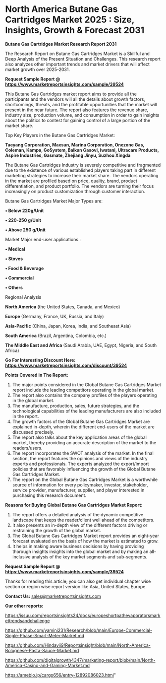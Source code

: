 # North America Butane Gas Cartridges Market 2025 : Size, Insights, Growth & Forecast 2031

<strong>Butane Gas Cartridges Market Research Report 2031</strong>

The Research Report on Butane Gas Cartridges Market is a Skillful and Deep Analysis of the Present Situation and Challenges. This research report also analyzes other important trends and market drivers that will affect market growth over 2025-2031.

<strong>Request Sample Report @ <a href=https://www.marketreportsinsights.com/sample/39524>https://www.marketreportsinsights.com/sample/39524</a></strong>

This Butane Gas Cartridges market report aims to provide all the participants and the vendors will all the details about growth factors, shortcomings, threats, and the profitable opportunities that the market will present in the near future. The report also features the revenue share, industry size, production volume, and consumption in order to gain insights about the politics to contest for gaining control of a large portion of the market share.

Top Key Players in the Butane Gas Cartridges Market:

<strong>Taeyang Corporation, Maxsun, Marina Corporation, Onezone Gas, Coleman, Kampa, GoSystem, Balkan Gasovi, Iwatani, Ultracare Products, Aspire Industries, Gasmate, Zhejiang Jinyu, Suzhou Xingda</strong>

The Butane Gas Cartridges Industry is severely competitive and fragmented due to the existence of various established players taking part in different marketing strategies to increase their market share. The vendors operating in the market are profiled based on price, quality, brand, product differentiation, and product portfolio. The vendors are turning their focus increasingly on product customization through customer interaction.

Butane Gas Cartridges Market Major Types are:

<strong>•  Below 220g/Unit

•  220-250 g/Unit

•  Above 250 g/Unit</strong>

Market Major end-user applications :

<strong>•  Medical

•  Stoves

•  Food & Beverage

•  Commercial

•  Others</strong>

Regional Analysis

</u><strong><b>North America</b></strong> (the United States, Canada, and Mexico)

<strong><b>Europe </b></strong>(Germany, France, UK, Russia, and Italy)

<strong><b>Asia-Pacific</b></strong> (China, Japan, Korea, India, and Southeast Asia)

<strong><b>South America</b></strong> (Brazil, Argentina, Colombia, etc.)

<strong><b>The Middle East and Africa</b></strong> (Saudi Arabia, UAE, Egypt, Nigeria, and South Africa)

<strong>Go For Interesting Discount Here: <a href=https://www.marketreportsinsights.com/discount/39524>https://www.marketreportsinsights.com/discount/39524</a></strong>

<strong>Points Covered in The Report:</strong>
<ol>
  <li>The major points considered in the Global Butane Gas Cartridges Market report include the leading competitors operating in the global market.</li>
  <li>The report also contains the company profiles of the players operating in the global market.</li>
  <li>The manufacture, production, sales, future strategies, and the technological capabilities of the leading manufacturers are also included in the report.</li>
  <li>The growth factors of the Global Butane Gas Cartridges Market are explained in-depth, wherein the different end-users of the market are discussed precisely.</li>
  <li>The report also talks about the key application areas of the global market, thereby providing an accurate description of the market to the readers/users.</li>
  <li>The report incorporates the SWOT analysis of the market. In the final section, the report features the opinions and views of the industry experts and professionals. The experts analyzed the export/import policies that are favorably influencing the growth of the Global Butane Gas Cartridges Market.</li>
  <li>The report on the Global Butane Gas Cartridges Market is a worthwhile source of information for every policymaker, investor, stakeholder, service provider, manufacturer, supplier, and player interested in purchasing this research document.</li>
</ol>
<strong>Reasons for Buying Global Butane Gas Cartridges Market Report:</strong>

<ol>
  <li>The report offers a detailed analysis of the dynamic competitive landscape that keeps the reader/client well ahead of the competitors.</li>
  <li>It also presents an in-depth view of the different factors driving or restraining the growth of the global market.</li>
  <li>The Global Butane Gas Cartridges Market report provides an eight-year forecast evaluated on the basis of how the market is estimated to grow.</li>
  <li>It helps in making aware business decisions by having providing thorough insights insights into the global market and by making an all-inclusive analysis of the key market segments and sub-segments.</li>
</ol>
<strong>Request Sample Report @ <a href=https://www.marketreportsinsights.com/sample/39524>https://www.marketreportsinsights.com/sample/39524</a></strong>


Thanks for reading this article; you can also get individual chapter wise section or region wise report version like Asia, United States, Europe.

<strong>Contact Us:</strong>
sales@marketreportsinsights.com

<strong>Our other reports:</strong>

<a href=https://issuu.com/reportsinsights24/docs/europeshortpathevaporatorsmarkettrendsandchallenge>https://issuu.com/reportsinsights24/docs/europeshortpathevaporatorsmarkettrendsandchallenge</a>

<a href=https://github.com/yamini231/Research/blob/main/Europe-Commercial-Single-Phase-Smart-Meter-Market.md>https://github.com/yamini231/Research/blob/main/Europe-Commercial-Single-Phase-Smart-Meter-Market.md</a>

<a href=https://github.com/Hindavii9/Reportsinsight/blob/main/North-America-Bolognese-Pasta-Sauce-Market.md>https://github.com/Hindavii9/Reportsinsight/blob/main/North-America-Bolognese-Pasta-Sauce-Market.md</a>

<a href=https://github.com/digitalgrowth4347/marketing-report/blob/main/North-America-Casino-and-Gaming-Market.md>https://github.com/digitalgrowth4347/marketing-report/blob/main/North-America-Casino-and-Gaming-Market.md</a>

<a href=https://ameblo.jp/cargo656/entry-12892086023.html>https://ameblo.jp/cargo656/entry-12892086023.html</a>"
